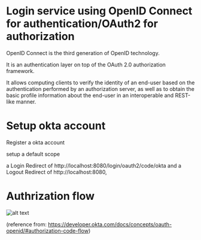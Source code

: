 # Login service using OpenID Connect for authentication/OAuth2 for authorization
OpenID Connect is the third generation of OpenID technology. 
 
 It is an authentication layer on top of the OAuth 2.0 authorization framework.
 
 It allows computing clients to verify the identity of an end-user based on the authentication performed by an authorization server, as well as to obtain the basic profile information about the end-user in an interoperable and REST-like manner.
 
# Setup okta account
Register a okta account

setup a default scope

a Login Redirect of http://localhost:8080/login/oauth2/code/okta 
and a Logout Redirect of http://localhost:8080, 

# Authrization flow
![alt text](https://developer.okta.com/img/oauth_auth_code_flow.png)

(reference from: https://developer.okta.com/docs/concepts/oauth-openid/#authorization-code-flow)
